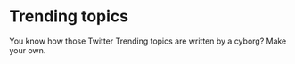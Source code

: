 # Trending topics

You know how those Twitter Trending topics are written by a cyborg? Make your own.